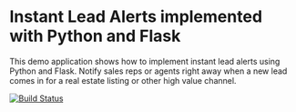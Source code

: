 # Instant Lead Alerts implemented with Python and Flask

This demo application shows how to implement instant lead alerts using Python and Flask. Notify sales reps or agents right away when a new lead comes in for a real estate listing or other high value channel.

[![Build Status](https://travis-ci.org/TwilioDevEd/lead-alerts-flask.svg?branch=master)](https://travis-ci.org/TwilioDevEd/lead-alerts-flask)
